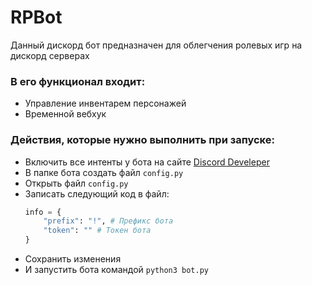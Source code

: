 # RPBot

Данный дискорд бот предназначен для облегчения ролевых игр на дискорд серверах

### В его функционал входит:
- Управление инвентарем персонажей
- Временной вебхук

### Действия, которые нужно выполнить при запуске:
- Включить все интенты у бота на сайте <a href="https://discord.com/developers/applications">Discord Develeper</a>
- В папке бота создать файл `config.py`
- Открыть файл `config.py`
- Записать следующий код в файл:
    ```py
    info = {
        "prefix": "!", # Префикс бота
        "token": "" # Токен бота
    }
    ```
- Сохранить изменения
- И запустить бота командой `python3 bot.py`